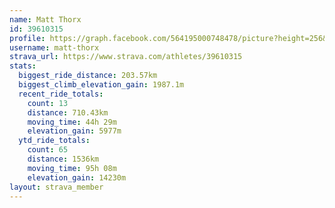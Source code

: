 ```yaml
---
name: Matt Thorx
id: 39610315
profile: https://graph.facebook.com/564195000748478/picture?height=256&width=256
username: matt-thorx
strava_url: https://www.strava.com/athletes/39610315
stats:
  biggest_ride_distance: 203.57km
  biggest_climb_elevation_gain: 1987.1m
  recent_ride_totals:
    count: 13
    distance: 710.43km
    moving_time: 44h 29m
    elevation_gain: 5977m
  ytd_ride_totals:
    count: 65
    distance: 1536km
    moving_time: 95h 08m
    elevation_gain: 14230m
layout: strava_member
--- 
```

